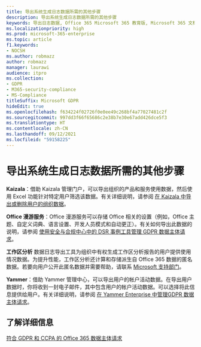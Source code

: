 ```yaml
---
title: 导出系统生成日志数据所需的其他步骤
description: 导出系统生成日志数据所需的其他步骤
keywords: 导出日志数据, Office 365 Microsoft 365 教育版, Microsoft 365 文档, GDPR
ms.localizationpriority: high
ms.prod: microsoft-365-enterprise
ms.topic: article
f1.keywords:
- NOCSH
ms.author: robmazz
author: robmazz
manager: laurawi
audience: itpro
ms.collection:
- GDPR
- M365-security-compliance
- MS-Compliance
titleSuffix: Microsoft GDPR
hideEdit: true
ms.openlocfilehash: f634224f02726f0e0ee49c268bf4a77027481c2f
ms.sourcegitcommit: 997dd3f66f65686c2e38b7e30e67add426dce5f3
ms.translationtype: HT
ms.contentlocale: zh-CN
ms.lasthandoff: 09/12/2021
ms.locfileid: "59158225"
---
```

# <a name="additional-steps-to-export-system-generated-log-data"></a>导出系统生成日志数据所需的其他步骤

**Kaizala**：借助 Kaizala 管理门户，可以导出组织的产品和服务使用数据，然后使用 Excel 功能针对特定用户筛选该数据。有关详细说明，请参阅 [在 Kaizala 中导出或删除用户的组织数据](/office365/kaizala/export-or-delete-a-user-s-data)。

**Office 漫游服务**：Office 漫游服务可以存储 Office 相关的设置（例如，Office 主题、自定义词典、语言设置、开发人员模式和自动更正）。有关如何导出此数据的说明，请参阅 [使用安全与合规中心中的 DSR 事例工具管理 GDPR 数据主体请求](/microsoft-365/compliance/manage-gdpr-data-subject-requests-with-the-dsr-case-tool)。 
 
**工作区分析** 数据日志导出工具为组织中有权生成工作区分析报告的用户提供使用情况数据。为提升性能，工作区分析还计算和存储派生自 Office 365 数据的匿名数据。若要向用户公开此匿名数据并需要帮助，请联系 [Microsoft 支持部门](https://support.microsoft.com/contactus/)。

**Yammer**：借助 Yammer 管理中心，可以导出用户的帐户活动数据。在导出用户数据时，你将收到一封电子邮件，其中包含用户的帐户活动数据。可以选择将此信息提供给用户。有关详细说明，请参阅 [在 Yammer Enterprise 中管理GDPR 数据主体请求](/yammer/manage-security-and-compliance/gdpr-requests-in-yammer-enterprise)。

## <a name="learn-more"></a>了解详细信息

[符合 GDPR 和 CCPA 的 Office 365 数据主体请求](gdpr-dsr-office365.md#part-3-responding-to-dsrs-for-system-generated-logs)